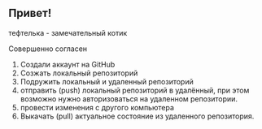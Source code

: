 ## Привет!

тефтелька - замечательный котик

Совершенно согласен

1. Создали аккаунт на GitHub
2. Созжать локальный репозиторий
3. Подружить локальный и удаленный репозиторий
4. отправить (push) локальный репозиторий в удалённый, при этом возможно нужно авторизоваться на удаленном репозитории.
5. провести изменения с другого компьютера
6. Выкачать (pull) актуальное состояние из удаленного репозитория.
